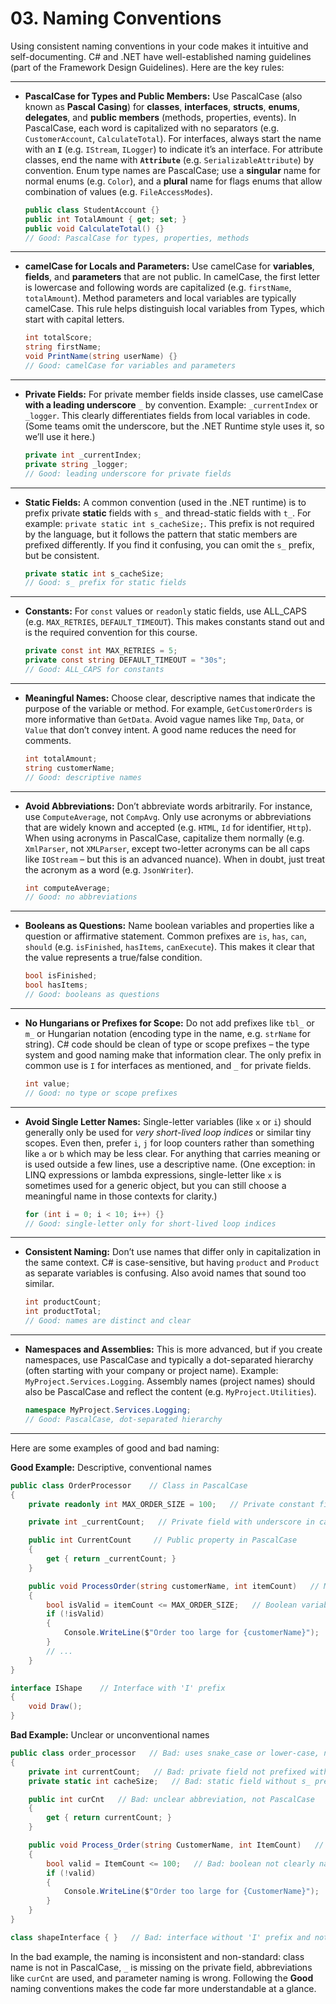 # 03. Naming Conventions

Using consistent naming conventions in your code makes it intuitive and self-documenting. C# and .NET have well-established naming guidelines (part of the Framework Design Guidelines). Here are the key rules:

---

* **PascalCase for Types and Public Members:** Use PascalCase (also known as **Pascal Casing**) for **classes**, **interfaces**, **structs**, **enums**, **delegates**, and **public members** (methods, properties, events). In PascalCase, each word is capitalized with no separators (e.g. `CustomerAccount`, `CalculateTotal`). For interfaces, always start the name with an **`I`** (e.g. `IStream`, `ILogger`) to indicate it’s an interface. For attribute classes, end the name with **`Attribute`** (e.g. `SerializableAttribute`) by convention. Enum type names are PascalCase; use a **singular** name for normal enums (e.g. `Color`), and a **plural** name for flags enums that allow combination of values (e.g. `FileAccessModes`).

  ```csharp
  public class StudentAccount {}
  public int TotalAmount { get; set; }
  public void CalculateTotal() {}
  // Good: PascalCase for types, properties, methods
  ```

---

* **camelCase for Locals and Parameters:** Use camelCase for **variables**, **fields**, and **parameters** that are not public. In camelCase, the first letter is lowercase and following words are capitalized (e.g. `firstName`, `totalAmount`). Method parameters and local variables are typically camelCase. This rule helps distinguish local variables from Types, which start with capital letters.

  ```csharp
  int totalScore;
  string firstName;
  void PrintName(string userName) {}
  // Good: camelCase for variables and parameters
  ```

---

* **Private Fields:** For private member fields inside classes, use camelCase **with a leading underscore** `_` by convention. Example: `_currentIndex` or `_logger`. This clearly differentiates fields from local variables in code. (Some teams omit the underscore, but the .NET Runtime style uses it, so we’ll use it here.)

  ```csharp
  private int _currentIndex;
  private string _logger;
  // Good: leading underscore for private fields
  ```

---

* **Static Fields:** A common convention (used in the .NET runtime) is to prefix private **static** fields with `s_` and thread-static fields with `t_`. For example: `private static int s_cacheSize;`. This prefix is not required by the language, but it follows the pattern that static members are prefixed differently. If you find it confusing, you can omit the `s_` prefix, but be consistent.

  ```csharp
  private static int s_cacheSize;
  // Good: s_ prefix for static fields
  ```

---

* **Constants:** For `const` values or `readonly` static fields, use ALL_CAPS (e.g. `MAX_RETRIES`, `DEFAULT_TIMEOUT`). This makes constants stand out and is the required convention for this course.

  ```csharp
  private const int MAX_RETRIES = 5;
  private const string DEFAULT_TIMEOUT = "30s";
  // Good: ALL_CAPS for constants
  ```

---

* **Meaningful Names:** Choose clear, descriptive names that indicate the purpose of the variable or method. For example, `GetCustomerOrders` is more informative than `GetData`. Avoid vague names like `Tmp`, `Data`, or `Value` that don’t convey intent. A good name reduces the need for comments.

  ```csharp
  int totalAmount;
  string customerName;
  // Good: descriptive names
  ```

---

* **Avoid Abbreviations:** Don’t abbreviate words arbitrarily. For instance, use `ComputeAverage`, not `CompAvg`. Only use acronyms or abbreviations that are widely known and accepted (e.g. `HTML`, `Id` for identifier, `Http`). When using acronyms in PascalCase, capitalize them normally (e.g. `XmlParser`, not `XMLParser`, except two-letter acronyms can be all caps like `IOStream` – but this is an advanced nuance). When in doubt, just treat the acronym as a word (e.g. `JsonWriter`).

  ```csharp
  int computeAverage;
  // Good: no abbreviations
  ```

---

* **Booleans as Questions:** Name boolean variables and properties like a question or affirmative statement. Common prefixes are `is`, `has`, `can`, `should` (e.g. `isFinished`, `hasItems`, `canExecute`). This makes it clear that the value represents a true/false condition.

  ```csharp
  bool isFinished;
  bool hasItems;
  // Good: booleans as questions
  ```

---

* **No Hungarians or Prefixes for Scope:** Do not add prefixes like `tbl_` or `m_` or Hungarian notation (encoding type in the name, e.g. `strName` for string). C# code should be clean of type or scope prefixes – the type system and good naming make that information clear. The only prefix in common use is `I` for interfaces as mentioned, and `_` for private fields.

  ```csharp
  int value;
  // Good: no type or scope prefixes
  ```

---

* **Avoid Single Letter Names:** Single-letter variables (like `x` or `i`) should generally only be used for *very short-lived loop indices* or similar tiny scopes. Even then, prefer `i`, `j` for loop counters rather than something like `a` or `b` which may be less clear. For anything that carries meaning or is used outside a few lines, use a descriptive name. (One exception: in LINQ expressions or lambda expressions, single-letter like `x` is sometimes used for a generic object, but you can still choose a meaningful name in those contexts for clarity.)

  ```csharp
  for (int i = 0; i < 10; i++) {}
  // Good: single-letter only for short-lived loop indices
  ```

---

* **Consistent Naming:** Don’t use names that differ only in capitalization in the same context. C# is case-sensitive, but having `product` and `Product` as separate variables is confusing. Also avoid names that sound too similar.

  ```csharp
  int productCount;
  int productTotal;
  // Good: names are distinct and clear
  ```

---

* **Namespaces and Assemblies:** This is more advanced, but if you create namespaces, use PascalCase and typically a dot-separated hierarchy (often starting with your company or project name). Example: `MyProject.Services.Logging`. Assembly names (project names) should also be PascalCase and reflect the content (e.g. `MyProject.Utilities`).

  ```csharp
  namespace MyProject.Services.Logging;
  // Good: PascalCase, dot-separated hierarchy
  ```

---

Here are some examples of good and bad naming:

**Good Example:** Descriptive, conventional names

```csharp
public class OrderProcessor    // Class in PascalCase
{
    private readonly int MAX_ORDER_SIZE = 100;   // Private constant field in ALL_CAPS

    private int _currentCount;   // Private field with underscore in camelCase

    public int CurrentCount     // Public property in PascalCase
    {
        get { return _currentCount; }
    }

    public void ProcessOrder(string customerName, int itemCount)   // Method in PascalCase, parameters in camelCase
    {
        bool isValid = itemCount <= MAX_ORDER_SIZE;   // Boolean variable as question (isValid)
        if (!isValid)
        {
            Console.WriteLine($"Order too large for {customerName}");
        }
        // ...
    }
}

interface IShape    // Interface with 'I' prefix
{
    void Draw();
}
```

**Bad Example:** Unclear or unconventional names

```csharp
public class order_processor   // Bad: uses snake_case or lower-case, not PascalCase
{
    private int currentCount;   // Bad: private field not prefixed with _ (in this convention guide)
    private static int cacheSize;   // Bad: static field without s_ prefix (if following that convention)

    public int curCnt   // Bad: unclear abbreviation, not PascalCase
    {
        get { return currentCount; }
    }

    public void Process_Order(string CustomerName, int ItemCount)   // Bad: underscores in name, parameters should be camelCase
    {
        bool valid = ItemCount <= 100;   // Bad: boolean not clearly named (could be isValid), parameter name capitalized wrongly
        if (!valid)
        {
            Console.WriteLine($"Order too large for {CustomerName}");
        }
    }
}

class shapeInterface { }   // Bad: interface without 'I' prefix and not PascalCase
```

In the bad example, the naming is inconsistent and non-standard: class name is not in PascalCase, `_` is missing on the private field, abbreviations like `curCnt` are used, and parameter naming is wrong. Following the **Good** naming conventions makes the code far more understandable at a glance.
